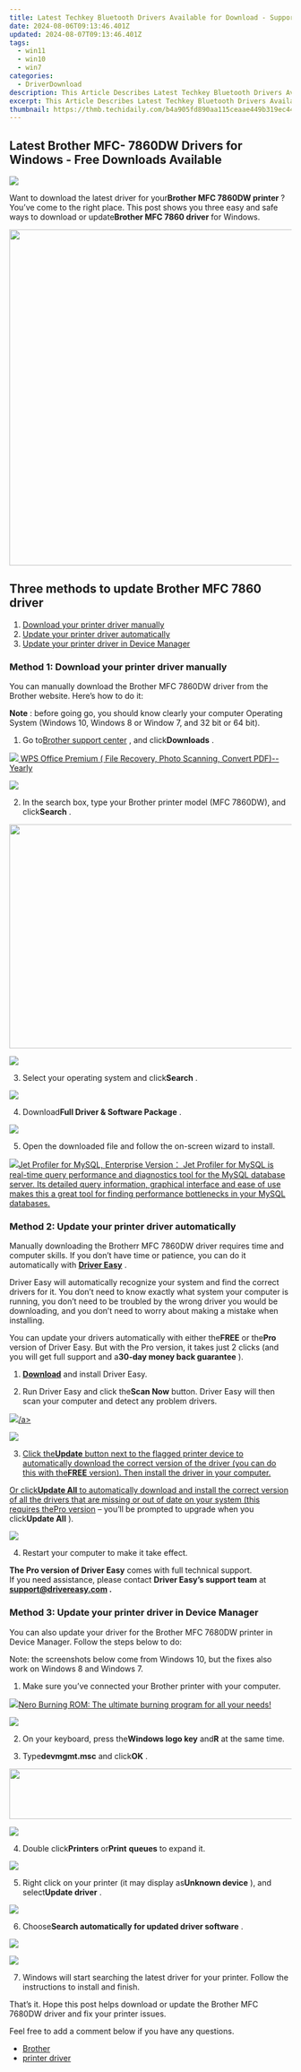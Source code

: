 ```yaml
---
title: Latest Techkey Bluetooth Drivers Available for Download - Supports Windows 7/8/11
date: 2024-08-06T09:13:46.401Z
updated: 2024-08-07T09:13:46.401Z
tags:
  - win11
  - win10
  - win7
categories:
  - DriverDownload
description: This Article Describes Latest Techkey Bluetooth Drivers Available for Download - Supports Windows 7/8/11
excerpt: This Article Describes Latest Techkey Bluetooth Drivers Available for Download - Supports Windows 7/8/11
thumbnail: https://thmb.techidaily.com/b4a905fd890aa115ceaae449b319ec44a08a343a14b9f46ade584251a7832338.jpg
---
```


## Latest Brother MFC- 7860DW Drivers for Windows - Free Downloads Available

![](https://images.drivereasy.com/wp-content/uploads/2018/06/img_5b1e41f6e0465.jpg)

 Want to download the latest driver for your**Brother MFC 7860DW printer** ? You’ve come to the right place. This post shows you three easy and safe ways to download or update**Brother MFC 7860 driver** for Windows.

<!-- affiliate ads begin -->
<a href="https://appsumo.8odi.net/c/5597632/2082529/7443" target="_top" id="2082529"><img src="//a.impactradius-go.com/display-ad/7443-2082529" border="0" alt="" width="1200" height="600"/></a><img height="0" width="0" src="https://appsumo.8odi.net/i/5597632/2082529/7443" style="position:absolute;visibility:hidden;" border="0" />
<!-- affiliate ads end -->
## Three methods to update Brother MFC 7860 driver

1. [Download your printer driver manually](https://tools.techidaily.com/drivereasy/download/)
2. [Update your printer driver automatically](https://tools.techidaily.com/drivereasy/download/)
3. [Update your printer driver in Device Manager](https://tools.techidaily.com/drivereasy/download/)

### Method 1: Download your printer driver manually

 You can manually download the Brother MFC 7860DW driver from the Brother website. Here’s how to do it:

**Note** : before going go, you should know clearly your computer Operating System (Windows 10, Windows 8 or Window 7, and 32 bit or 64 bit).

 1) Go to[Brother support center](http://support.brother.com/) , and click**Downloads** .

<!-- affiliate ads begin -->
<a href="https://secure.2checkout.com/order/checkout.php?PRODS=38729081&QTY=1&AFFILIATE=108875&CART=1"><img src="https://website-prod.cache.wpscdn.com/img/wps-spreadsheet-free-excel-editor-online-offline-1x.93e269d.png" border="0">
WPS Office Premium ( File Recovery, Photo Scanning, Convert PDF)--Yearly</a>
<!-- affiliate ads end -->
![](https://images.drivereasy.com/wp-content/uploads/2018/06/img_5b1e3fac5694d.jpg)

 2) In the search box, type your Brother printer model (MFC 7860DW), and click**Search** .

<!-- affiliate ads begin -->
<a href="https://aidotcom.pxf.io/c/5597632/2086436/19576" target="_top" id="2086436"><img src="//a.impactradius-go.com/display-ad/19576-2086436" border="0" alt="" width="1500" height="400"/></a><img height="0" width="0" src="https://imp.pxf.io/i/5597632/2086436/19576" style="position:absolute;visibility:hidden;" border="0" />
<!-- affiliate ads end -->
![](https://images.drivereasy.com/wp-content/uploads/2018/06/img_5b1e3fd3c60eb.jpg)

 3) Select your operating system and click**Search** .

![](https://images.drivereasy.com/wp-content/uploads/2018/06/img_5b1e400419e20.jpg)

 4) Download**Full Driver & Software Package** .

![](https://images.drivereasy.com/wp-content/uploads/2018/06/img_5b1e401c667a2.png)

5) Open the downloaded file and follow the on-screen wizard to install.

<!-- affiliate ads begin -->
<a href="https://secure.2checkout.com/order/checkout.php?PRODS=4576829&QTY=1&AFFILIATE=108875&CART=1"><img src="https://secure.avangate.com/images/merchant/9e740b84bb48a64dde25061566299467/products/copy_1_jp_box_big.png" border="0">Jet Profiler for MySQL, Enterprise Version： Jet Profiler for MySQL is real-time query performance and diagnostics tool for the MySQL database server. Its detailed query information, graphical interface and ease of use makes this a great tool for finding performance bottlenecks in your MySQL databases. </a>
<!-- affiliate ads end -->
### Method 2: Update your printer driver automatically

 Manually downloading the Brotherr MFC 7860DW driver requires time and computer skills. If you don’t have time or patience, you can do it automatically with **[Driver Easy](https://tools.techidaily.com/drivereasy/download/)**  .

 Driver Easy will automatically recognize your system and find the correct drivers for it. You don’t need to know exactly what system your computer is running, you don’t need to be troubled by the wrong driver you would be downloading, and you don’t need to worry about making a mistake when installing.

 You can update your drivers automatically with either the**FREE** or the**Pro** version of Driver Easy. But with the Pro version, it takes just 2 clicks (and you will get full support and a**30-day money back guarantee** ).

 1) **[Download](https://tools.techidaily.com/drivereasy/download/)**  and install Driver Easy.

 2) Run Driver Easy and click the**Scan Now** button. Driver Easy will then scan your computer and detect any problem drivers.

<!-- affiliate ads begin -->
<a href="https://store.nero.com/order/checkout.php?PRODS=4729507&QTY=1&AFFILIATE=108875&CART=1"><img src="https://www.nero.com/nero-com-wAssets/img/banners/2023/TIU/Nero_TuneItUp_Screen_2.webp" border="0">/a>
<!-- affiliate ads end -->
![](https://images.drivereasy.com/wp-content/uploads/2018/06/img_5b11094416ece.jpg)

 3) Click the**Update** button next to the flagged printer device to automatically download the correct version of the driver (you can do this with the**FREE** version). Then install the driver in your computer.

 Or click**Update All** to automatically download and install the correct version of all the drivers that are missing or out of date on your system (this requires the[Pro version](https://tools.techidaily.com/drivereasy/download/) – you’ll be prompted to upgrade when you click**Update All** ).

![](https://images.drivereasy.com/wp-content/uploads/2018/06/img_5b1e4332d94dd.jpg)

4) Restart your computer to make it take effect.

**The Pro version of Driver Easy** comes with full technical support.  
 If you need assistance, please contact **Driver Easy’s support team** at **[support@drivereasy.com](https://tools.techidaily.com/drivereasy/download/) .**

### Method 3: Update your printer driver in Device Manager

 You can also update your driver for the Brother MFC 7680DW printer in Device Manager. Follow the steps below to do:

 Note: the screenshots below come from Windows 10, but the fixes also work on Windows 8 and Windows 7.

 1) Make sure you’ve connected your Brother printer with your computer.

<!-- affiliate ads begin -->
<a href="https://store.nero.com/order/checkout.php?PRODS=39694080&QTY=1&AFFILIATE=108875&CART=1"><img src="http://cdnwww.nero.com/nero-com-wAssets/img/banners/2023/nbr/fire/Screenshot_1red_gb.jpg" border="0">Nero Burning ROM:
The ultimate burning program for all your needs!</a>
<!-- affiliate ads end -->
![](https://images.drivereasy.com/wp-content/uploads/2017/09/img_59b0b16974940.png)

 2) On your keyboard, press the**Windows logo key** and**R** at the same time.

 3) Type**devmgmt.msc** and click**OK** .

<!-- affiliate ads begin -->
<a href="https://zonlipartnershipprogram.pxf.io/c/5597632/1596691/17882" target="_top" id="1596691"><img src="//a.impactradius-go.com/display-ad/17882-1596691" border="0" alt="" width="728" height="90"/></a><img height="0" width="0" src="https://imp.pxf.io/i/5597632/1596691/17882" style="position:absolute;visibility:hidden;" border="0" />
<!-- affiliate ads end -->
![](https://images.drivereasy.com/wp-content/uploads/2018/06/img_5b1e40b8731ad.jpg)

 4) Double click**Printers** or**Print** **queues** to expand it.

![](https://images.drivereasy.com/wp-content/uploads/2018/06/img_5b17a74442076.png)

 5) Right click on your printer (it may display as**Unknown device** ), and select**Update driver** .

![](https://images.drivereasy.com/wp-content/uploads/2018/06/img_5b17a789b323b.png)

 6) Choose**Search automatically for updated driver software** .

<!-- affiliate ads begin -->
<a href="https://shop.systoolsgroup.com/affiliate.php?ACCOUNT=SYSTOOBY&AFFILIATE=108875&PATH=https%3A%2F%2Fwww.systoolsgroup.com%3FAFFILIATE%3D108875%26RESOURCE%3D%2BSysTools%2BOutlook%2BRecovery"><img src="https://www.systoolsgroup.com/box/outlook-recovery.png" border="0"></a>
<!-- affiliate ads end -->
![](https://images.drivereasy.com/wp-content/uploads/2018/06/img_5b17a7a82a61c.jpg)

 7) Windows will start searching the latest driver for your printer. Follow the instructions to install and finish.

 That’s it. Hope this post helps download or update the Brother MFC 7680DW driver and fix your printer issues.

Feel free to add a comment below if you have any questions.

* [Brother](https://tools.techidaily.com/drivereasy/download/)
* [printer driver](https://tools.techidaily.com/drivereasy/download/)

<ins class="adsbygoogle"
     style="display:block"
     data-ad-format="autorelaxed"
     data-ad-client="ca-pub-7571918770474297"
     data-ad-slot="1223367746"></ins>



<ins class="adsbygoogle"
     style="display:block"
     data-ad-client="ca-pub-7571918770474297"
     data-ad-slot="8358498916"
     data-ad-format="auto"
     data-full-width-responsive="true"></ins>

